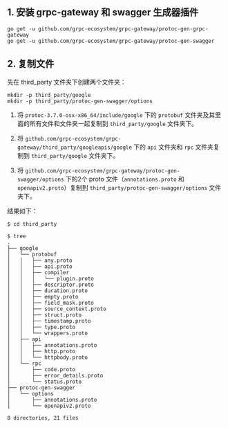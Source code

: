 ## 1. 安装 grpc-gateway 和 swagger 生成器插件

```
go get -u github.com/grpc-ecosystem/grpc-gateway/protoc-gen-grpc-gateway
go get -u github.com/grpc-ecosystem/grpc-gateway/protoc-gen-swagger
```

## 2. 复制文件

先在 third_party 文件夹下创建两个文件夹：

```
mkdir -p third_party/google
mkdir -p third_party/protoc-gen-swagger/options
```

1. 将 `protoc-3.7.0-osx-x86_64/include/google` 下的 `protobuf` 文件夹及其里面的所有文件和文件夹一起复制到 `third_party/google` 文件夹下。

2. 将 `github.com/grpc-ecosystem/grpc-gateway/third_party/googleapis/google` 下的 `api` 文件夹和 `rpc` 文件夹复制到 `third_party/google` 文件夹下。

3. 将 `github.com/grpc-ecosystem/grpc-gateway/protoc-gen-swagger/options` 下的2个 proto 文件（`annotations.proto` 和 `openapiv2.proto`）复制到 `third_party/protoc-gen-swagger/options` 文件夹下。

结果如下：

```
$ cd third_party

$ tree
.
├── google
│   └── protobuf
│   │   ├── any.proto
│   │   ├── api.proto
│   │   ├── compiler
│   │   │   └── plugin.proto
│   │   ├── descriptor.proto
│   │   ├── duration.proto
│   │   ├── empty.proto
│   │   ├── field_mask.proto
│   │   ├── source_context.proto
│   │   ├── struct.proto
│   │   ├── timestamp.proto
│   │   ├── type.proto
│   │   └── wrappers.proto
│   ├── api
│   │   ├── annotations.proto
│   │   ├── http.proto
│   │   └── httpbody.proto
│   └── rpc
│       ├── code.proto
│       ├── error_details.proto
│       └── status.proto
├── protoc-gen-swagger
│   └── options
│       ├── annotations.proto
│       └── openapiv2.proto

8 directories, 21 files
```
